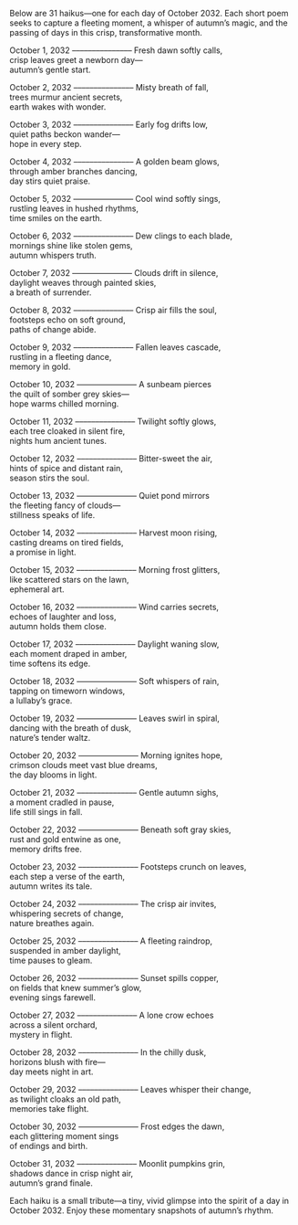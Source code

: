 Below are 31 haikus—one for each day of October 2032. Each short poem seeks to capture a fleeting moment, a whisper of autumn’s magic, and the passing of days in this crisp, transformative month.

October 1, 2032
–––––––––––––––
Fresh dawn softly calls,  
crisp leaves greet a newborn day—  
autumn’s gentle start.

October 2, 2032
–––––––––––––––
Misty breath of fall,  
trees murmur ancient secrets,  
earth wakes with wonder.

October 3, 2032
–––––––––––––––
Early fog drifts low,  
quiet paths beckon wander—  
hope in every step.

October 4, 2032
–––––––––––––––
A golden beam glows,  
through amber branches dancing,  
day stirs quiet praise.

October 5, 2032
–––––––––––––––
Cool wind softly sings,  
rustling leaves in hushed rhythms,  
time smiles on the earth.

October 6, 2032
–––––––––––––––
Dew clings to each blade,  
mornings shine like stolen gems,  
autumn whispers truth.

October 7, 2032
–––––––––––––––
Clouds drift in silence,  
daylight weaves through painted skies,  
a breath of surrender.

October 8, 2032
–––––––––––––––
Crisp air fills the soul,  
footsteps echo on soft ground,  
paths of change abide.

October 9, 2032
–––––––––––––––
Fallen leaves cascade,  
rustling in a fleeting dance,  
memory in gold.

October 10, 2032
–––––––––––––––
A sunbeam pierces  
the quilt of somber grey skies—  
hope warms chilled morning.

October 11, 2032
–––––––––––––––
Twilight softly glows,  
each tree cloaked in silent fire,  
nights hum ancient tunes.

October 12, 2032
–––––––––––––––
Bitter-sweet the air,  
hints of spice and distant rain,  
season stirs the soul.

October 13, 2032
–––––––––––––––
Quiet pond mirrors  
the fleeting fancy of clouds—  
stillness speaks of life.

October 14, 2032
–––––––––––––––
Harvest moon rising,  
casting dreams on tired fields,  
a promise in light.

October 15, 2032
–––––––––––––––
Morning frost glitters,  
like scattered stars on the lawn,  
ephemeral art.

October 16, 2032
–––––––––––––––
Wind carries secrets,  
echoes of laughter and loss,  
autumn holds them close.

October 17, 2032
–––––––––––––––
Daylight waning slow,  
each moment draped in amber,  
time softens its edge.

October 18, 2032
–––––––––––––––
Soft whispers of rain,  
tapping on timeworn windows,  
a lullaby’s grace.

October 19, 2032
–––––––––––––––
Leaves swirl in spiral,  
dancing with the breath of dusk,  
nature’s tender waltz.

October 20, 2032
–––––––––––––––
Morning ignites hope,  
crimson clouds meet vast blue dreams,  
the day blooms in light.

October 21, 2032
–––––––––––––––
Gentle autumn sighs,  
a moment cradled in pause,  
life still sings in fall.

October 22, 2032
–––––––––––––––
Beneath soft gray skies,  
rust and gold entwine as one,  
memory drifts free.

October 23, 2032
–––––––––––––––
Footsteps crunch on leaves,  
each step a verse of the earth,  
autumn writes its tale.

October 24, 2032
–––––––––––––––
The crisp air invites,  
whispering secrets of change,  
nature breathes again.

October 25, 2032
–––––––––––––––
A fleeting raindrop,  
suspended in amber daylight,  
time pauses to gleam.

October 26, 2032
–––––––––––––––
Sunset spills copper,  
on fields that knew summer’s glow,  
evening sings farewell.

October 27, 2032
–––––––––––––––
A lone crow echoes  
across a silent orchard,  
mystery in flight.

October 28, 2032
–––––––––––––––
In the chilly dusk,  
horizons blush with fire—  
day meets night in art.

October 29, 2032
–––––––––––––––
Leaves whisper their change,  
as twilight cloaks an old path,  
memories take flight.

October 30, 2032
–––––––––––––––
Frost edges the dawn,  
each glittering moment sings  
of endings and birth.

October 31, 2032
–––––––––––––––
Moonlit pumpkins grin,  
shadows dance in crisp night air,  
autumn’s grand finale.

Each haiku is a small tribute—a tiny, vivid glimpse into the spirit of a day in October 2032. Enjoy these momentary snapshots of autumn’s rhythm.
